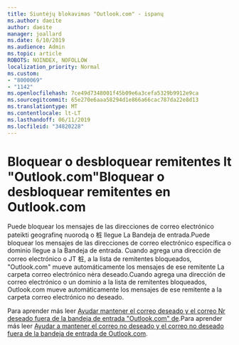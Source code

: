```yaml
---
title: Siuntėjų blokavimas "Outlook.com" - ispanų
ms.author: daeite
author: daeite
manager: joallard
ms.date: 6/10/2019
ms.audience: Admin
ms.topic: article
ROBOTS: NOINDEX, NOFOLLOW
localization_priority: Normal
ms.custom:
- "8000069"
- "1142"
ms.openlocfilehash: 7ce49d7348001f45b09e6a3cefa5329b9912e9ca
ms.sourcegitcommit: 65e270e6aaa58294d1e866a66cac787da22e8d13
ms.translationtype: MT
ms.contentlocale: lt-LT
ms.lasthandoff: 06/11/2019
ms.locfileid: "34820228"
---
```

# <a name="bloquear-o-desbloquear-remitentes-en-outlookcom"></a><span data-ttu-id="3f350-102">Bloquear o desbloquear remitentes lt "Outlook.com"</span><span class="sxs-lookup"><span data-stu-id="3f350-102">Bloquear o desbloquear remitentes en Outlook.com</span></span>

<span data-ttu-id="3f350-103">Puede bloquear los mensajes de las direcciones de correo electrónico pateikti geografinę nuorodą o 桩 llegue La Bandeja de entrada.</span><span class="sxs-lookup"><span data-stu-id="3f350-103">Puede bloquear los mensajes de las direcciones de correo electrónico específica o dominio llegue a la Bandeja de entrada.</span></span> <span data-ttu-id="3f350-104">Cuando agrega una dirección de correo electrónico o JT 桩, a la lista de remitentes bloqueados, "Outlook.com" mueve automáticamente los mensajes de ese remitente La carpeta correo electrónico nėra deseado.</span><span class="sxs-lookup"><span data-stu-id="3f350-104">Cuando agrega una dirección de correo electrónico o un dominio a la lista de remitentes bloqueados, Outlook.com mueve automáticamente los mensajes de ese remitente a la carpeta correo electrónico no deseado.</span></span>

<span data-ttu-id="3f350-105">Para aprender más leer [Ayudar mantener el correo deseado y el correo Nr deseado fuera de la bandeja de entrada "Outlook.com" de](https://support.office.com/es-es/article/a3ece97b-82f8-4a5e-9ac3-e92fa6427ae4).</span><span class="sxs-lookup"><span data-stu-id="3f350-105">Para aprender más leer [Ayudar a mantener el correo no deseado y el correo no deseado fuera de la bandeja de entrada de Outlook.com](https://support.office.com/es-es/article/a3ece97b-82f8-4a5e-9ac3-e92fa6427ae4).</span></span>